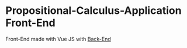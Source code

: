 # Propositional-Calculus-Application Front-End
Front-End made with Vue JS with [Back-End](https://github.com/p2424630/PCA)
